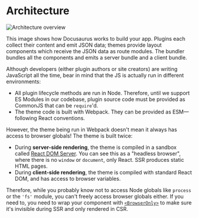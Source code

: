 # Architecture

![Architecture overview](/img/architecture.png)

This image shows how Docusaurus works to build your app. Plugins each collect their content and emit JSON data; themes provide layout components which receive the JSON data as route modules. The bundler bundles all the components and emits a server bundle and a client bundle.

Although developers (either plugin authors or site creators) are writing JavaScript all the time, bear in mind that the JS is actually run in different environments:

- All plugin lifecycle methods are run in Node. Therefore, until we support ES Modules in our codebase, plugin source code must be provided as CommonJS that can be `require`'d.
- The theme code is built with Webpack. They can be provided as ESM—following React conventions.

However, the theme being run in Webpack doesn't mean it always has access to browser globals! The theme is built twice:

- During **server-side rendering**, the theme is compiled in a sandbox called [React DOM Server](https://reactjs.org/docs/react-dom-server.html). You can see this as a "headless browser", where there is no `window` or `document`, only React. SSR produces static HTML pages.
- During **client-side rendering**, the theme is compiled with standard React DOM, and has access to browser variables.

Therefore, while you probably know not to access Node globals like `process` or the `'fs'` module, you can't freely access browser globals either. If you need to, you need to wrap your component with [`<BrowserOnly>`](../docusaurus-core.md#browseronly) to make sure it's invisible during SSR and only rendered in CSR.
